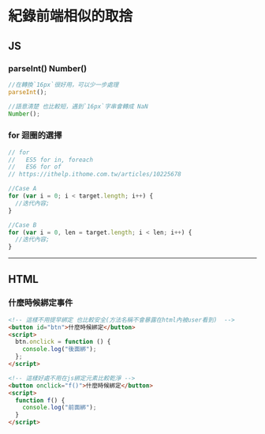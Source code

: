 # 紀錄前端相似的取捨

## JS

### parseInt() Number()

```js
//在轉換`16px`很好用，可以少一步處理
parseInt();

//語意清楚 也比較短，遇到`16px`字串會轉成 NaN
Number();
```

### for 迴圈的選擇

```js
// for
//   ES5 for in, foreach
//   ES6 for of
// https://ithelp.ithome.com.tw/articles/10225678

//Case A
for (var i = 0; i < target.length; i++) {
  //迭代內容;
}

//Case B
for (var i = 0, len = target.length; i < len; i++) {
  //迭代內容;
}
```

---

## HTML

### 什麼時候綁定事件

```html
<!-- 這樣不用提早綁定 也比較安全(方法名稱不會暴露在html內被user看到)  -->
<button id="btn">什麼時候綁定</button>
<script>
  btn.onclick = function () {
    console.log("後面綁");
  };
</script>

<!-- 這樣好處不用在js綁定元素比較乾淨 -->
<button onclick="f()">什麼時候綁定</button>
<script>
  function f() {
    console.log("前面綁");
  }
</script>
```
